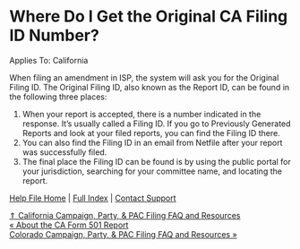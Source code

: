  Where Do I Get the Original CA Filing ID Number?
==========

Applies To: California

When filing an amendment in ISP, the system will ask you for the Original Filing ID. The Original Filing ID, also known as the Report ID, can be found in the following three places:

1. When your report is accepted, there is a number indicated in the response. It’s usually called a Filing ID. If you go to Previously Generated Reports and look at your filed reports, you can find the Filing ID there.
2. You can also find the Filing ID in an email from Netfile after your report was successfully filed.
3. The final place the Filing ID can be found is by using the public portal for your jurisdiction, searching for your committee name, and locating the report.

[Help File Home](/help/) | [Full Index](/Help-File-Directory/) | [Contact Support](mailto:support@ISPolitical.com)

[⇑ California Campaign, Party, & PAC Filing FAQ and Resources](/California-Campaign-Party-PAC-Filing-FAQ-and-Resources)  
[« About the CA Form 501 Report](/About-the-CA-Form-5-1-Report)  
[Colorado Campaign, Party, & PAC Filing FAQ and Resources »](/Colorado-Campaign-Party-PAC-Filing-FAQ-and-Resources)